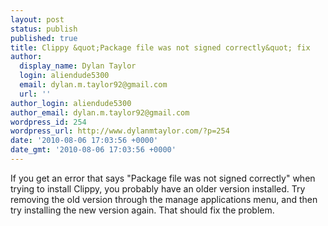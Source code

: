 ```yaml
---
layout: post
status: publish
published: true
title: Clippy &quot;Package file was not signed correctly&quot; fix
author:
  display_name: Dylan Taylor
  login: aliendude5300
  email: dylan.m.taylor92@gmail.com
  url: ''
author_login: aliendude5300
author_email: dylan.m.taylor92@gmail.com
wordpress_id: 254
wordpress_url: http://www.dylanmtaylor.com/?p=254
date: '2010-08-06 17:03:56 +0000'
date_gmt: '2010-08-06 17:03:56 +0000'
---
```

<p>If you get an error that says "Package file was not signed correctly" when trying to install Clippy, you probably have an older version installed. Try removing the old version through the manage applications menu, and then try installing the new version again. That should fix the problem.</p>
